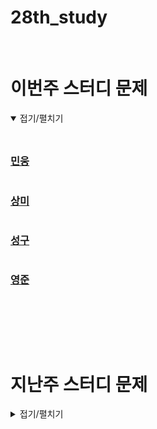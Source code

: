 # 28th_study

<br/>

# 이번주 스터디 문제

<details markdown="1" open>
<summary>접기/펼치기</summary>

<br/>

## []()

### [민웅](/민웅.py)

```py

```

### [상미](//상미.py)

```py

```

### [성구](//성구.py)

```py

```

### [영준](//영준.py)

```py

```

<br/>

</details>

<br/><br/>

# 지난주 스터디 문제

<details markdown="1">
<summary>접기/펼치기</summary>

## [행렬 곱셈 순서](https://www.codetree.ai/problems/matrix-multiplication-order/description)

### [민웅](./행렬%20곱셈%20순서/민웅.py)

```py

```

### [상미](./행렬%20곱셈%20순서/상미.py)

```py

```

### [성구](./행렬%20곱셈%20순서/성구.py)

```py

```

### [영준](./행렬%20곱셈%20순서/영준.py)

```py

```

## [nxm 표 이동](https://www.codetree.ai/problems/move-n-x-m-table-9/description)

### [민웅](./nxm%20표%20이동%20/민웅.py)

```py

```

### [상미](./nxm%20표%20이동%20/상미.py)

```py

```

### [성구](./nxm%20표%20이동%20/성구.py)

```py

```

### [영준](./nxm%20표%20이동%20/영준.py)

```py

```

## [코드트리 음식점](https://www.codetree.ai/problems/codetree-restaurant/description)

### [민웅](./코드트리%20음식점/민웅.py)

```py

```

### [상미](./코드트리%20음식점/상미.py)

```py

```

### [성구](./코드트리%20음식점/성구.py)

```py

```

### [영준](./코드트리%20음식점/영준.py)

```py

```

# 알고리즘 설명

<details markdown="1">
<summary>접기/펼치기</summary>

</details>
